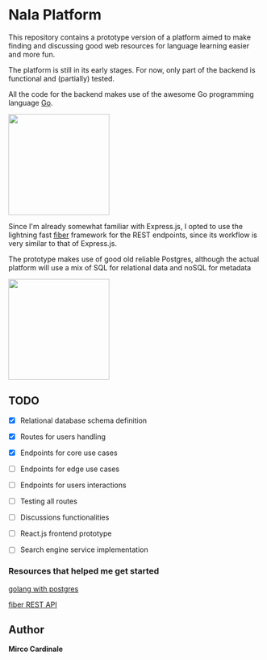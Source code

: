 # Nala Platform 

This repository contains a prototype version of a platform aimed to make finding and discussing good web resources for language learning easier and more fun.

The platform is still in its early stages. For now, only part of the backend is functional and (partially) tested.

All the code for the backend makes use of the awesome Go programming language [Go](https://golang.org/).

<a href="https://golang.org/"><img src="https://mpng.subpng.com/20180430/clw/kisspng-go-programming-language-computer-programming-progr-programming-language-5ae6e800efbb03.589382971525082112982.jpg" width="200"/></a>
<br>

Since I'm already somewhat familiar with Express.js, I opted to use the lightning fast [fiber](https://github.com/gofiber/fiber) framework for the REST endpoints, since its workflow is very similar to that of Express.js.

The prototype makes use of good old reliable Postgres, although the actual platform will use a mix of SQL for relational data and noSQL for metadata

<a href="https://www.postgresql.org/"><img src="https://icon2.cleanpng.com/20180315/ifq/kisspng-postgresql-logo-computer-software-database-open-source-vector-images-5aaa26e1a38cf4.7370214515211005136699.jpg" width="200" height="200"/></a>
<br>

## TODO

- [x] Relational database schema definition
- [x] Routes for users handling
- [x] Endpoints for core use cases
- [ ] Endpoints for edge use cases
- [ ] Endpoints for users interactions
- [ ] Testing all routes
- [ ] Discussions functionalities
- [ ] React.js frontend prototype
- [ ] Search engine service implementation


### Resources that helped me get started
[golang with postgres](https://dev.to/techschoolguru/series/7172)

[fiber REST API](https://dev.to/koddr/build-a-restful-api-on-go-fiber-postgresql-jwt-and-swagger-docs-in-isolated-docker-containers-475j#create-validators-for-a-model-fields) 

## Author

**Mirco Cardinale**

